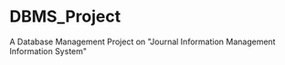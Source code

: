 # DBMS_Project
A Database Management Project on "Journal Information Management Information System"
